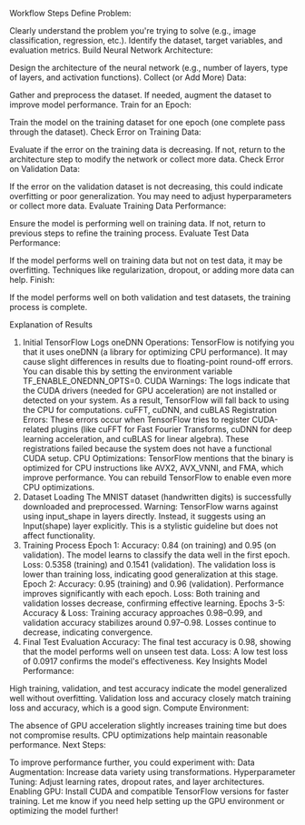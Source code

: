 Workflow Steps
Define Problem:

Clearly understand the problem you're trying to solve (e.g., image classification, regression, etc.).
Identify the dataset, target variables, and evaluation metrics.
Build Neural Network Architecture:

Design the architecture of the neural network (e.g., number of layers, type of layers, and activation functions).
Collect (or Add More) Data:

Gather and preprocess the dataset.
If needed, augment the dataset to improve model performance.
Train for an Epoch:

Train the model on the training dataset for one epoch (one complete pass through the dataset).
Check Error on Training Data:

Evaluate if the error on the training data is decreasing. If not, return to the architecture step to modify the network or collect more data.
Check Error on Validation Data:

If the error on the validation dataset is not decreasing, this could indicate overfitting or poor generalization. You may need to adjust hyperparameters or collect more data.
Evaluate Training Data Performance:

Ensure the model is performing well on training data. If not, return to previous steps to refine the training process.
Evaluate Test Data Performance:

If the model performs well on training data but not on test data, it may be overfitting. Techniques like regularization, dropout, or adding more data can help.
Finish:

If the model performs well on both validation and test datasets, the training process is complete.

Explanation of Results
1. Initial TensorFlow Logs
oneDNN Operations: TensorFlow is notifying you that it uses oneDNN (a library for optimizing CPU performance). It may cause slight differences in results due to floating-point round-off errors. You can disable this by setting the environment variable TF_ENABLE_ONEDNN_OPTS=0.
CUDA Warnings: The logs indicate that the CUDA drivers (needed for GPU acceleration) are not installed or detected on your system. As a result, TensorFlow will fall back to using the CPU for computations.
cuFFT, cuDNN, and cuBLAS Registration Errors: These errors occur when TensorFlow tries to register CUDA-related plugins (like cuFFT for Fast Fourier Transforms, cuDNN for deep learning acceleration, and cuBLAS for linear algebra). These registrations failed because the system does not have a functional CUDA setup.
CPU Optimizations: TensorFlow mentions that the binary is optimized for CPU instructions like AVX2, AVX_VNNI, and FMA, which improve performance. You can rebuild TensorFlow to enable even more CPU optimizations.
2. Dataset Loading
The MNIST dataset (handwritten digits) is successfully downloaded and preprocessed.
Warning: TensorFlow warns against using input_shape in layers directly. Instead, it suggests using an Input(shape) layer explicitly. This is a stylistic guideline but does not affect functionality.
3. Training Process
Epoch 1:
Accuracy: 0.84 (on training) and 0.95 (on validation). The model learns to classify the data well in the first epoch.
Loss: 0.5358 (training) and 0.1541 (validation). The validation loss is lower than training loss, indicating good generalization at this stage.
Epoch 2:
Accuracy: 0.95 (training) and 0.96 (validation). Performance improves significantly with each epoch.
Loss: Both training and validation losses decrease, confirming effective learning.
Epochs 3-5:
Accuracy & Loss: Training accuracy approaches 0.98–0.99, and validation accuracy stabilizes around 0.97–0.98. Losses continue to decrease, indicating convergence.
4. Final Test Evaluation
Accuracy: The final test accuracy is 0.98, showing that the model performs well on unseen test data.
Loss: A low test loss of 0.0917 confirms the model's effectiveness.
Key Insights
Model Performance:

High training, validation, and test accuracy indicate the model generalized well without overfitting.
Validation loss and accuracy closely match training loss and accuracy, which is a good sign.
Compute Environment:

The absence of GPU acceleration slightly increases training time but does not compromise results.
CPU optimizations help maintain reasonable performance.
Next Steps:

To improve performance further, you could experiment with:
Data Augmentation: Increase data variety using transformations.
Hyperparameter Tuning: Adjust learning rates, dropout rates, and layer architectures.
Enabling GPU: Install CUDA and compatible TensorFlow versions for faster training.
Let me know if you need help setting up the GPU environment or optimizing the model further!

